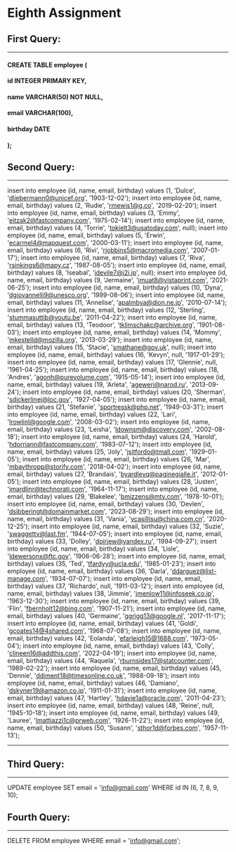 # Eighth Assignment

## First Query:
*** 
#### CREATE TABLE employee (
#### id INTEGER PRIMARY KEY,
#### name VARCHAR(50) NOT NULL,
#### email VARCHAR(100),
#### birthday DATE
#### );

## Second Query:
*** 
insert into employee (id, name, email, birthday) values (1, 'Dulce', 'dliebermann0@unicef.org', '1903-12-02');
insert into employee (id, name, email, birthday) values (2, 'Rudie', 'rmewis1@g.co', '2019-02-20');
insert into employee (id, name, email, birthday) values (3, 'Emmy', 'eitzak2@fastcompany.com', '1975-02-14');
insert into employee (id, name, email, birthday) values (4, 'Torrie', 'tokielt3@usatoday.com', null);
insert into employee (id, name, email, birthday) values (5, 'Erwin', 'ecarmel4@mapquest.com', '2000-03-11');
insert into employee (id, name, email, birthday) values (6, 'Rivi', 'rjobbins5@macromedia.com', '2007-01-17');
insert into employee (id, name, email, birthday) values (7, 'Riva', 'rsinkings6@mapy.cz', '1987-08-05');
insert into employee (id, name, email, birthday) values (8, 'Iseabal', 'idevile7@i2i.jp', null);
insert into employee (id, name, email, birthday) values (9, 'Jermaine', 'jmuat8@vistaprint.com', '2021-06-25');
insert into employee (id, name, email, birthday) values (10, 'Dyna', 'dgiovannelli9@unesco.org', '1999-08-06');
insert into employee (id, name, email, birthday) values (11, 'Annelise', 'apalmbya@dion.ne.jp', '2010-07-14');
insert into employee (id, name, email, birthday) values (12, 'Sterling', 'stummasuttib@youtu.be', '2011-04-22');
insert into employee (id, name, email, birthday) values (13, 'Teodoor', 'tklimschakc@archive.org', '1901-08-03');
insert into employee (id, name, email, birthday) values (14, 'Mommy', 'mkestelld@mozilla.org', '2013-03-29');
insert into employee (id, name, email, birthday) values (15, 'Stacie', 'smathane@gov.uk', null);
insert into employee (id, name, email, birthday) values (16, 'Kevyn', null, '1917-01-29');
insert into employee (id, name, email, birthday) values (17, 'Glennie', null, '1961-04-25');
insert into employee (id, name, email, birthday) values (18, 'Andres', 'agonh@purevolume.com', '1915-05-14');
insert into employee (id, name, email, birthday) values (19, 'Arleta', 'ageweri@narod.ru', '2013-09-24');
insert into employee (id, name, email, birthday) values (20, 'Sherman', 'sdickerlinej@loc.gov', '1927-04-05');
insert into employee (id, name, email, birthday) values (21, 'Stefanie', 'sportressk@php.net', '1949-03-31');
insert into employee (id, name, email, birthday) values (22, 'Lari', 'lrowlinl@google.com', '2008-03-02');
insert into employee (id, name, email, birthday) values (23, 'Leisha', 'ldownsm@discovery.com', '2002-08-18');
insert into employee (id, name, email, birthday) values (24, 'Harold', 'hdorriann@fastcompany.com', '1983-07-12');
insert into employee (id, name, email, birthday) values (25, 'Joly', 'jsitfordo@tmall.com', '1929-01-05');
insert into employee (id, name, email, birthday) values (26, 'Mar', 'mbaythropp@storify.com', '2018-04-02');
insert into employee (id, name, email, birthday) values (27, 'Brandais', 'byardleyq@paginegialle.it', '2012-01-05');
insert into employee (id, name, email, birthday) values (28, 'Justen', 'jmardlinr@technorati.com', '1964-11-17');
insert into employee (id, name, email, birthday) values (29, 'Blakelee', 'bmizzens@mtv.com', '1978-10-01');
insert into employee (id, name, email, birthday) values (30, 'Devlen', 'dsibberingt@domainmarket.com', '2023-08-29');
insert into employee (id, name, email, birthday) values (31, 'Vania', 'vcasillisu@china.com.cn', '2020-12-25');
insert into employee (id, name, email, birthday) values (32, 'Suzie', 'swaggettv@last.fm', '1944-07-05');
insert into employee (id, name, email, birthday) values (33, 'Dolley', 'dpiriew@yandex.ru', '1994-09-27');
insert into employee (id, name, email, birthday) values (34, 'Lisle', 'ldewersonx@ftc.gov', '1906-06-28');
insert into employee (id, name, email, birthday) values (35, 'Ted', 'tfardyy@ucla.edu', '1985-01-23');
insert into employee (id, name, email, birthday) values (36, 'Darla', 'ddarguez@list-manage.com', '1934-07-07');
insert into employee (id, name, email, birthday) values (37, 'Richardo', null, '1911-03-12');
insert into employee (id, name, email, birthday) values (38, 'Jimmie', 'jmenlow11@infoseek.co.jp', '1963-12-30');
insert into employee (id, name, email, birthday) values (39, 'Flin', 'fbernholt12@bing.com', '1907-11-21');
insert into employee (id, name, email, birthday) values (40, 'Germaine', 'ggrigg13@google.nl', '2017-11-17');
insert into employee (id, name, email, birthday) values (41, 'Goldi', 'gcoates14@4shared.com', '1968-07-08');
insert into employee (id, name, email, birthday) values (42, 'Eolanda', 'efarleigh15@1688.com', '1973-05-04');
insert into employee (id, name, email, birthday) values (43, 'Colly', 'clineen16@addthis.com', '2022-04-19');
insert into employee (id, name, email, birthday) values (44, 'Raquela', 'rburnsides17@statcounter.com', '1989-02-22');
insert into employee (id, name, email, birthday) values (45, 'Dennie', 'ddiment18@timesonline.co.uk', '1988-09-18');
insert into employee (id, name, email, birthday) values (46, 'Damiano', 'dskyner19@amazon.co.jp', '1911-01-31');
insert into employee (id, name, email, birthday) values (47, 'Hartley', 'hdavie1a@oracle.com', '2011-04-23');
insert into employee (id, name, email, birthday) values (48, 'Reine', null, '1945-10-18');
insert into employee (id, name, email, birthday) values (49, 'Lauree', 'lmattiazzi1c@prweb.com', '1926-11-22');
insert into employee (id, name, email, birthday) values (50, 'Susann', 'sthor1d@forbes.com', '1957-11-13');
*** 

## Third Query:
*** 
UPDATE employee
SET email = 'info@gmail.com'
WHERE id IN (6, 7, 8, 9, 10);

## Fourth Query:
***
DELETE FROM employee
WHERE email = 'info@gmail.com';